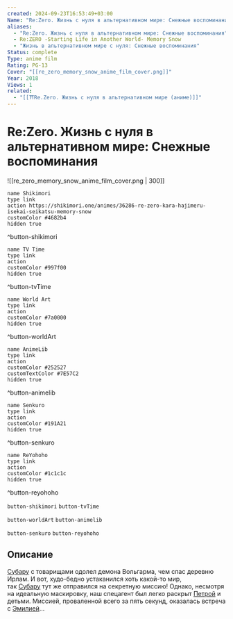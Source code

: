 ```yaml
---
created: 2024-09-23T16:53:49+03:00
Name: "Re:Zero. Жизнь с нуля в альтернативном мире: Снежные воспоминания"
aliases:
  - "Re:Zero. Жизнь с нуля в альтернативном мире: Снежные воспоминания"
  - Re:ZERO -Starting Life in Another World- Memory Snow
  - "Жизнь в альтернативном мире с нуля: Снежные воспоминания"
Status: complete
Type: anime film
Rating: PG-13
Cover: "[[re_zero_memory_snow_anime_film_cover.png]]"
Year: 2018
Views: 1
related:
  - "[[⛩️Re.Zero. Жизнь с нуля в альтернативном мире (аниме)]]"
---
```


# Re:Zero. Жизнь с нуля в альтернативном мире: Снежные воспоминания

![[re_zero_memory_snow_anime_film_cover.png | 300]]

```button
name Shikimori
type link
action https://shikimori.one/animes/36286-re-zero-kara-hajimeru-isekai-seikatsu-memory-snow
customColor #4682b4
hidden true
```
^button-shikimori

```button
name TV Time
type link
action 
customColor #997f00
hidden true
```
^button-tvTime

```button
name World Art
type link
action 
customColor #7a0000
hidden true
```
^button-worldArt

```button
name AnimeLib
type link
action 
customColor #252527
customTextColor #7E57C2
hidden true
```
^button-animelib

```button
name Senkuro
type link
action 
customColor #191A21
hidden true
```
^button-senkuro

```button
name ReYohoho
type link
action 
customColor #1c1c1c
hidden true
```
^button-reyohoho



`button-shikimori` `button-tvTime`

`button-worldArt` `button-animelib`

`button-senkuro` `button-reyohoho`

## Описание

[Субару](https://shikimori.one/characters/118735-subaru-natsuki) с товарищами одолел демона Вольгарма, чем спас деревню Ирлам. И вот, худо-бедно устаканился хоть какой-то мир, так [Субару](https://shikimori.one/characters/118735-subaru-natsuki) тут же отправился на секретную миссию! Однако, несмотря на идеальную маскировку, наш спецагент был легко раскрыт [Петрой](https://shikimori.one/characters/144065-petra-leyte) и детьми. Миссией, проваленной всего за пять секунд, оказалась встреча с [Эмилией](https://shikimori.one/characters/118737-emilia)...
